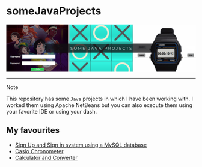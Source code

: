 # someJavaProjects

![img](zreadme_banner/banner.png)

---

> [!NOTE]
> This repository has some `Java` projects in which I have been working with. I worked them using Apache NetBeans but you can also execute them using your favorite IDE or using your dash.

## My favourites

* [Sign Up and Sign in system using a MySQL database](https://github.com/Doisaac/someJavaProjects/tree/main/databases/java-sql/registerOfUsersWithWednesdayTheme)
* [Casio Chronometer](https://github.com/Doisaac/someJavaProjects/tree/main/GUI/casioChronometer)
* [Calculator and Converter](https://github.com/Doisaac/someJavaProjects/tree/main/GUI/calculatorAndConverter)

